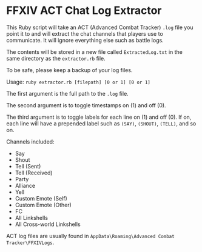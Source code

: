 # FFXIV ACT Chat Log Extractor

This Ruby script will take an ACT (Advanced Combat Tracker) `.log` file you point it to and will extract the chat channels that players use to communicate. It will ignore everything else such as battle logs. 

The contents will be stored in a new file called `ExtractedLog.txt` in the same directory as the `extractor.rb` file.

To be safe, please keep a backup of your log files.

Usage: `ruby extractor.rb [filepath] [0 or 1] [0 or 1]`

The first argument is the full path to the `.log` file. 

The second argument is to toggle timestamps on (1) and off (0). 

The third argument is to toggle labels for each line on (1) and off (0). If on, each line will have a prepended label such as `(SAY)`, `(SHOUT)`, `(TELL)`, and so on.

Channels included:
* Say
* Shout
* Tell (Sent)
* Tell (Received)
* Party
* Alliance
* Yell
* Custom Emote (Self)
* Custom Emote (Other)
* FC
* All Linkshells
* All Cross-world Linkshells

ACT log files are usually found in `AppData\Roaming\Advanced Combat Tracker\FFXIVLogs`.
